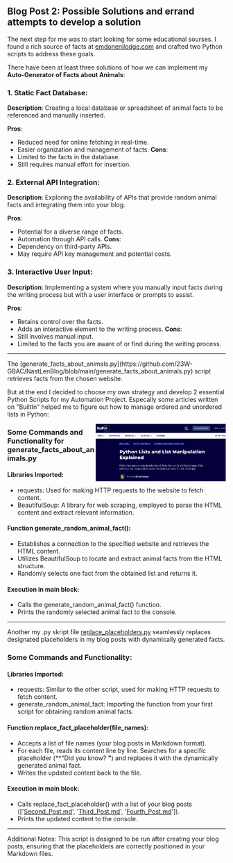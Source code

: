 ## Blog Post 2: Possible Solutions and errand attempts to develop a solution

The next step for me was to start looking for some educational sourses. I found a rich source of facts at [emdonenilodge.com](https://www.emdonenilodge.com/50-best-fun-random-facts-animals/) and crafted two Python scripts to address these goals.


There have been at least three solutions of how we can implement my **Auto-Generator of Facts about Animals**:

### 1. Static Fact Database:

**Description**: Creating a local database or spreadsheet of animal facts to be referenced and manually inserted.

**Pros**:
- Reduced need for online fetching in real-time.
- Easier organization and management of facts.
**Cons**:
- Limited to the facts in the database.
- Still requires manual effort for insertion.

### 2. External API Integration:

**Description**: Exploring the availability of APIs that provide random animal facts and integrating them into your blog.

**Pros**:
- Potential for a diverse range of facts.
- Automation through API calls.
**Cons**:
- Dependency on third-party APIs.
- May require API key management and potential costs.

### 3. Interactive User Input:

**Description**: Implementing a system where you manually input facts during the writing process but with a user interface or prompts to assist.

**Pros**:
- Retains control over the facts.
- Adds an interactive element to the writing process.
**Cons**:
- Still involves manual input.
- Limited to the facts you are aware of or find during the writing process.
<hr>
The [generate_facts_about_animals.py](https://github.com/23W-GBAC/NastLenBlog/blob/main/generate_facts_about_animals.py) script retrieves facts from the chosen website.

But at the end I decided to choose my own strategy and develop 2 essential Python Scripts for my Automation Project. Especally some articles written on "BuiltIn" helped me to figure out how to manage ordered and unordered lists in Python: 

<p float="left"> 
  <img src="images_of_animals/Screenshot.png" alt="Alt Text" width="300" align="right">
</p>

### Some Commands and Functionality for generate_facts_about_animals.py

#### Libraries Imported:

- requests: Used for making HTTP requests to the website to fetch content.
- BeautifulSoup: A library for web scraping, employed to parse the HTML content and extract relevant information.

#### Function generate_random_animal_fact():

- Establishes a connection to the specified website and retrieves the HTML content.
- Utilizes BeautifulSoup to locate and extract animal facts from the HTML structure.
- Randomly selects one fact from the obtained list and returns it.

#### Execution in __main__ block:

- Calls the generate_random_animal_fact() function.
- Prints the randomly selected animal fact to the console.

<hr>

Another my .py skript file [replace_placeholders.py](https://github.com/23W-GBAC/NastLenBlog/blob/main/replace_placeholders.py) seamlessly replaces designated placeholders in my blog posts with dynamically generated facts.

### Some Commands and Functionality:
#### Libraries Imported:

- requests: Similar to the other script, used for making HTTP requests to fetch content.
- generate_random_animal_fact: Importing the function from your first script for obtaining random animal facts.

#### Function replace_fact_placeholder(file_names):

- Accepts a list of file names (your blog posts in Markdown format).
- For each file, reads its content line by line.
Searches for a specific placeholder (**"Did you know? **"**) and replaces it with the dynamically generated animal fact.
- Writes the updated content back to the file.

#### Execution in __main__ block:

- Calls replace_fact_placeholder() with a list of your blog posts (['[Second_Post.md](https://github.com/23W-GBAC/NastLenBlog/blob/main/Second_Post.md)', '[Third_Post.md](https://github.com/23W-GBAC/NastLenBlog/blob/main/Third_Post.md)', '[Fourth_Post.md](https://github.com/23W-GBAC/NastLenBlog/blob/main/Fourth_Post.md)']).
- Prints the updated content to the console.
<hr>
Additional Notes:
This script is designed to be run after creating your blog posts, ensuring that the placeholders are correctly positioned in your Markdown files.
